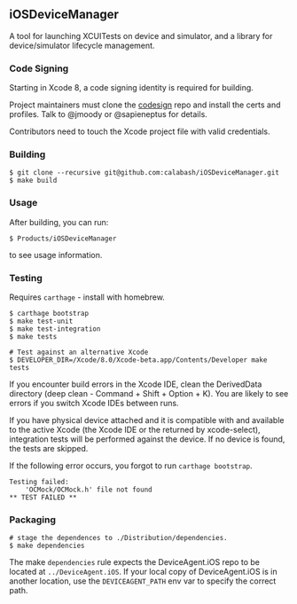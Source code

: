 ## iOSDeviceManager

A tool for launching XCUITests on device and simulator, and a library
for device/simulator lifecycle management.

### Code Signing

Starting in Xcode 8, a code signing identity is required for building.

Project maintainers must clone the [codesign](https://github.com/calabash/calabash-codesign)
repo and install the certs and profiles. Talk to @jmoody or @sapieneptus
for details.

Contributors need to touch the Xcode project file with valid credentials.

### Building

```shell
$ git clone --recursive git@github.com:calabash/iOSDeviceManager.git
$ make build
```

### Usage

After building, you can run:

```shell
$ Products/iOSDeviceManager
```
to see usage information. 

### Testing

Requires `carthage` - install with homebrew.

```shell
$ carthage bootstrap
$ make test-unit
$ make test-integration
$ make tests

# Test against an alternative Xcode
$ DEVELOPER_DIR=/Xcode/8.0/Xcode-beta.app/Contents/Developer make tests
```

If you encounter build errors in the Xcode IDE, clean the DerivedData
directory (deep clean - Command + Shift + Option + K).  You are likely
to see errors if you switch Xcode IDEs between runs.

If you have physical device attached and it is compatible with and
available to the active Xcode (the Xcode IDE or the returned by
xcode-select), integration tests will be performed against the device.
If no device is found, the tests are skipped.


If the following error occurs, you forgot to run `carthage bootstrap`.

```
Testing failed:
	'OCMock/OCMock.h' file not found
** TEST FAILED **
```



### Packaging

```shell
# stage the dependences to ./Distribution/dependencies.
$ make dependencies
```

The make `dependencies` rule expects the DeviceAgent.iOS repo
to be located at `../DeviceAgent.iOS`.  If your local copy of DeviceAgent.iOS
is in another location, use the `DEVICEAGENT_PATH` env var to specify
the correct path.

